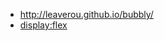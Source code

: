 + http://leaverou.github.io/bubbly/
+ [display:flex](http://the-echoplex.net/flexyboxes/?fixed-height=on&display=flex&flex-direction=row&flex-wrap=nowrap&justify-content=space-around&align-items=center&align-content=space-between&order%5B%5D=0&flex-grow%5B%5D=0&flex-shrink%5B%5D=1&flex-basis%5B%5D=auto&align-self%5B%5D=auto&order%5B%5D=0&flex-grow%5B%5D=0&flex-shrink%5B%5D=1&flex-basis%5B%5D=auto&align-self%5B%5D=auto&order%5B%5D=0&flex-grow%5B%5D=0&flex-shrink%5B%5D=1&flex-basis%5B%5D=auto&align-self%5B%5D=auto)
